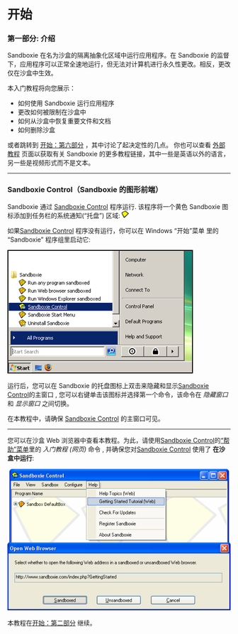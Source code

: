 # 开始

### 第一部分: 介绍

Sandboxie 在名为沙盒的隔离抽象化区域中运行应用程序。在 Sandboxie 的监督下，应用程序可以正常全速地运行，但无法对计算机进行永久性更改。相反，更改仅在沙盒中生效。

本入门教程将向您展示：

  * 如何使用 Sandboxie 运行应用程序
  * 更改如何被限制在沙盒中
  * 如何从沙盒中恢复重要文件和文档
  * 如何删除沙盒 


或者跳转到 [开始：第六部分](GettingStartedPartSix.md) ，其中讨论了起决定性的几点。
你也可以查看 [外部教程](ExternalTutorials.md) 页面以获取有关 Sandboxie 的更多教程链接，其中一些是英语以外的语言，另一些是视频形式而不是文本。

* * *

### Sandboxie Control（Sandboxie 的图形前端）

Sandboxie 通过 [Sandboxie Control](SandboxieControl.md) 程序运行. 该程序将一个黄色 Sandboxie 图标添加到任务栏的系统通知(“托盘”) 区域:
![](../Media/TrayIconEmpty.png)

如果[Sandboxie Control](SandboxieControl.md) 程序没有运行，你可以在 Windows “开始”菜单 里的 “Sandboxie” 程序组里启动它:

![](../Media/StartMenuStartControlVista.png)


运行后，您可以在 Sandboxie 的托盘图标上双击来隐藏和显示[Sandboxie Control](SandboxieControl.md)的主窗口 , 您可以右键单击该图标并选择第一个命令，该命令在 _隐藏窗口_ 和 _显示窗口_ 之间切换。

在本教程中，请确保 [Sandboxie Control](SandboxieControl.md) 的主窗口可见。

* * *

您可以在沙盒 Web 浏览器中查看本教程。为此，请使用[Sandboxie Control](SandboxieControl.md)的[“帮助”菜单](HelpMenu.md)里的 _入门教程 (网页)_ 命令 , 并确保您对[Sandboxie Control](SandboxieControl.md) 使用了 **在沙盒中运行**:

![](../Media/OpenGettingStarted.png)

本教程在[开始：第二部分](GettingStartedPartTwo.md) 继续。
